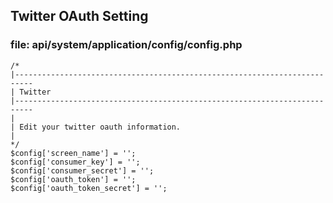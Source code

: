 ## Twitter OAuth Setting
### file: api/system/application/config/config.php
	/*
	|--------------------------------------------------------------------------
	| Twitter
	|--------------------------------------------------------------------------
	|
	| Edit your twitter oauth information.
	|
	*/
	$config['screen_name'] = '';
	$config['consumer_key'] = '';
	$config['consumer_secret'] = '';
	$config['oauth_token'] = '';
	$config['oauth_token_secret'] = '';

